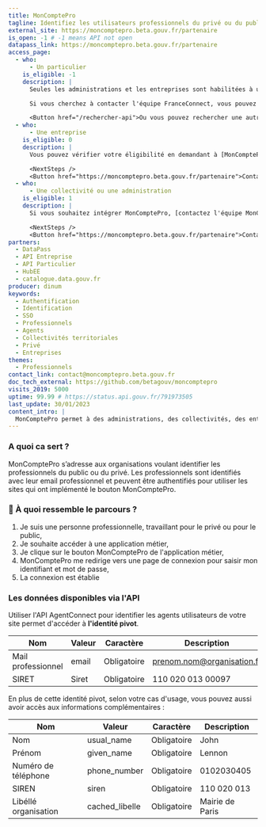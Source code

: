 ```yaml
---
title: MonComptePro
tagline: Identifiez les utilisateurs professionnels du privé ou du public
external_site: https://moncomptepro.beta.gouv.fr/partenaire
is_open: -1 # -1 means API not open
datapass_link: https://moncomptepro.beta.gouv.fr/partenaire
access_page:
  - who:
      - Un particulier
    is_eligible: -1
    description: |
      Seules les administrations et les entreprises sont habilitées à utiliser l'API FranceConnect ou intégrer le bouton FranceConnect.

      Si vous cherchez à contacter l'équipe FranceConnect, vous pouvez écrire à [support@franceconnect.gouv.fr](mailto:support@franceconnect.gouv.fr)

      <Button href="/rechercher-api">Ou vous pouvez rechercher une autre API</Button>
  - who:
      - Une entreprise
    is_eligible: 0
    description: |
      Vous pouvez vérifier votre éligibilité en demandant à [MonComptePro](https://moncomptepro.beta.gouv.fr/partenaire) qui vous accompagnera dans vos démarches.

      <NextSteps />
      <Button href="https://moncomptepro.beta.gouv.fr/partenaire">Contacter l'équipe MonComptePro</Button>
  - who:
      - Une collectivité ou une administration
    is_eligible: 1
    description: |
      Si vous souhaitez intégrer MonComptePro, [contactez l'équipe MonComptePro](https://moncomptepro.beta.gouv.fr/partenaire) qui vous accompagnera dans vos démarches.

      <NextSteps />
      <Button href="https://moncomptepro.beta.gouv.fr/partenaire">Contacter l'équipe MonComptePro</Button>
partners:
  - DataPass
  - API Entreprise
  - API Particulier
  - HubEE
  - catalogue.data.gouv.fr
producer: dinum
keywords:
  - Authentification
  - Identification
  - SSO
  - Professionnels
  - Agents
  - Collectivités territoriales
  - Privé
  - Entreprises
themes:
  - Professionnels
contact_link: contact@moncomptepro.beta.gouv.fr
doc_tech_external: https://github.com/betagouv/moncomptepro
visits_2019: 5000
uptime: 99.99 # https://status.api.gouv.fr/791973505
last_update: 30/01/2023
content_intro: |
  MonComptePro permet à des administrations, des collectivités, des entreprises ou des organisation d'ajouter un bouton MonComptePro, pour authentifier les professionnels de manière fiable et ainsi identifier les utilisateurs de services en ligne à leur organisation rattachée (en vue d'une connexion).
---
```


### A quoi ca sert ?

MonComptePro s’adresse aux organisations voulant identifier les professionnels du public ou du privé. Les professionnels sont identifiés avec leur email professionnel et peuvent être authentifiés pour utiliser les sites qui ont implémenté le bouton MonComptePro.

### 🔎 À quoi ressemble le parcours ?

1. Je suis une personne professionnelle, travaillant pour le privé ou pour le public,
2. Je souhaite accéder à une application métier,
3. Je clique sur le bouton MonComptePro de l'application métier,
4. MonComptePro me redirige vers une page de connexion pour saisir mon identifiant et mot de passe,
5. La connexion est établie


### Les données disponibles via l'API

Utiliser l'API AgentConnect pour identifier les agents utilisateurs de votre site permet d'accéder à **l'identité pivot**.

| Nom                       | Valeur                   |Caractère                |Description                                 |
| ------------------------- | -------------------------|-------------------------|--------------------------------------------|
| Mail professionnel        | email                    |Obligatoire              |prenom.nom@organisation.fr                  |
| SIRET                     | Siret                    |Obligatoire              |110 020 013 00097                           |

En plus de cette identité pivot, selon votre cas d'usage, vous pouvez aussi avoir accès aux informations complémentaires :

| Nom                       | Valeur                   |Caractère                |Description                                 |
| ------------------------- | ------------------------ |-------------------------|--------------------------------------------|
| Nom                       | usual_name               |Obligatoire              |John                                        |
| Prénom                    | given_name               |Obligatoire              |Lennon                                      |
| Numéro de téléphone       | phone_number             |Obligatoire              |0102030405                                  |
| SIREN                     | siren                    |Obligatoire              |110 020 013                                 |
| Libéllé organisation      | cached_libelle           |Obligatoire              |Mairie de Paris                             |
